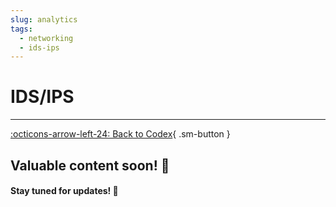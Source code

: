 ```yaml
---
slug: analytics
tags:
  - networking
  - ids-ips
---
```


# **IDS/IPS**

---

[:octicons-arrow-left-24: Back to Codex](../index.md){ .sm-button }

## Valuable content soon! 🚀  
#### Stay tuned for updates! 🌟